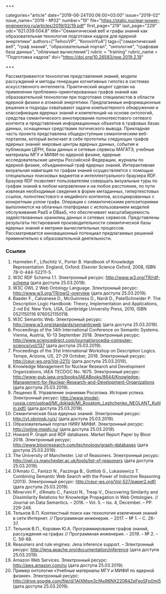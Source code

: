 +++

categories="article"
date="2019-06-24T00:06:00+03:00"
issue="2019-02"
issue_name="2019 - №02"
number="19"
file="https://static.nuclear-power-engineering.ru/articles/2019/02/19.pdf"
first_page="219"
last_page="229"
udc="621.039:004.8"
title="Семантический веб и графы знаний как образовательная технология подготовки кадров для ядерной энергетики"
authors=["TelnovVP", "KorovinYuA"]
tags=["семантический веб", "граф знаний", "образовательный портал", "онтология", "графовая база данных", "облачные вычисления"]
rubric = "training"
rubric_name = "Подготовка кадров"
doi="https://doi.org/10.26583/npe.2019.2.19"

+++

Рассматриваются технологии представления знаний, модели рассуждений и методы генерации когнитивных гипотез в системах искусственного интеллекта. Практический акцент сделан на применении проблемно-ориентированных графов знаний как образовательной технологии при подготовке специалистов в области ядерной физики и атомной энергетики. Предлагаемые информационные решения и подходы охватывают задачи компьютерного обнаружения и классификации ядерных знаний и компетенций на основе онтологий, средства семантического аннотирования полнотекстового сетевого контента и представления информационных объектов в графовых базах данных, оснащенных средствами логического вывода. Прикладная часть проекта представлена общедоступным семантическим веб-порталом, который включает в себя прототипы следующих графов ядерных знаний: мировые центры ядерных данных, события и публикации ЦЕРН, базы данных и сетевые сервисы МАГАТЭ, учебные материалы МГУ и МИФИ по ядерной физике, ядерные исследовательские центры Российской Федерации, журналы по ядерной физике, объединенный граф ядерных знаний. Интерактивная визуальная навигация по графам знаний осуществляется с помощью специальных поисковых виджетов и интеллектуального браузера RDF. Браузер RDF позволяет пользователям совершать визуальные туры по графам знаний в любом направлении и на любое расстояние, по пути извлекая необходимые сведения в форме метаданных, гипертекстовых ссылок, полнотекстового и медийного контентов, ассоциированных с конкретным узлом графа. Операции с семантическими репозиториями выполняются на облачных платформах с использованием моделей обслуживания PaaS и DBaaS, что обеспечивает масштабируемость задействованных хранилищ данных и сетевых сервисов. Представлены результаты тестирования производительности семантической базы ядерных знаний и метрики вычислительных процессов. Рассматривается инновационный потенциал предлагаемых решений применительно к образовательной деятельности.

### Ссылки

1. Harmelen F., Lifschitz V., Porter B. Handbook of Knowledge Representation. England, Oxford: Elsevier Science Oxford, 2008, ISBN 78-0-444-52211-5.
2. W3C RDF Schema 1.1. Электронный ресурс: http://www.w3.org/TR/rdf-schema (дата доступа 25.03.2019).
3. W3C OWL 2 Web Ontology Language. Электронный ресурс: http://www.w3.org/TR/owl2-overview (дата доступа 25.03.2019).
4. Baader F., Calvanese D., McGuinness D., Nardi D., PatelSchneider P. The Description Logic Handbook: Theory, Implementation and Applications, 2-nd Ed. New York, USA, Cambridge University Press, 2010, ISBN 0521150116 9780521150118.
5. W3C Semantic Web. Электронный ресурс: http://www.w3.org/standards/semanticweb (дата доступа 25.03.2019).
6. Proceedings of the 14th International Conference on Semantic Systems. Vienna, Austria, 10-13 September 2018. Электронный ресурс: http://www.sciencedirect.com/journal/procedia-computer-science/vol/137 (дата доступа 25.03.2019).
7. Proceedings of the 31st International Workshop on Description Logics. Tempe, Arizona, US, 27-29 October, 2018. Электронный ресурс: http://ceur-ws.org/Vol-2211/ (дата доступа 25.03.2019).
8. Knowledge Management for Nuclear Research and Development Organizations, IAEA TECDOC No. 1675. Электронный ресурс: http://www-pub.iaea.org/books/IAEABooks/8644/Knowledge-Management-for-Nuclear-Research-and-Development-Organizations (дата доступа 25.03.2019).
9. Лещенко В. Управление знаниями Росатома. История успеха. Электронный ресурс: http://www.imodel-russia.com/upload/MI_dokladi/MI_Rosatom_Leshchenko_NEOLANT_Kutilin.pdf/ (дата доступа 25.03.2019).
10. Семантическая база ядерных знаний. Электронный ресурс: http://vt.obninsk.ru/x/ (дата доступа 25.03.2019).
11. Образовательный портал НИЯУ МИФИ. Электронный ресурс: http://online.mephi.ru/ (дата доступа 25.03.2019).
12. Howard P. Graph and RDF databases. Market Report Paper by Bloor 2018. Электронный ресурс: http://www.bloorresearch.com/technology/graph-databases (дата доступа 25.03.2019).
13. The University of Manchester. List of Reasoners. Электронный ресурс: http://owl.cs.manchester.ac.uk/tools/list-of-reasoners (дата доступа 25.03.2019).
14. D’Amato C., Fanizzi N., Fazzinga B., Gottlob G., Lukasiewicz T. Combining Semantic Web Search with the Power of Inductive Reasoning (2013). Электронный ресурс: http://ceur-ws.org/Vol-527/paper2.pdf/ (дата доступа 25.03.2019).
15. Minervini P., d’Amato C., Fanizzi N., Tresp V., Discovering Similarity and Dissimilarity Relations for Knowledge Propagation in Web Ontologies. // Journal on Data Semantics. – 2016. – Vol. 5. – Iss. 4, December. – PP. 229-248.
16. Тельнов В.П. Контекстный поиск как технология извлечения знаний в сети Интернет. // Программная инженерия. – 2017. – № 1. – С. 26-37.
17. Тельнов В.П., Коровин Ю.А. Программирование графов знаний, рассуждения на графах // Программная инженерия. – 2019. – № 2. – С. 59-68.
18. Reasoners and rule engines: Jena inference support. – Электронный ресурс: http://jena.apache.org/documentation/inference (дата доступа 25.03.2019).
19. Amazon Web Services. Электронный ресурс: http://aws.amazon.com/ru (дата доступа 25.03.2019).
20. Пример онтологии «Учебные материалы МГУ и МИФИ по ядерной физике». Электронный ресурс: http://drive.google.com/file/d/1AIXMsm3cfAxR6NX220R4ZeFeoSFp0mj5 (дата доступа 25.03.2019).